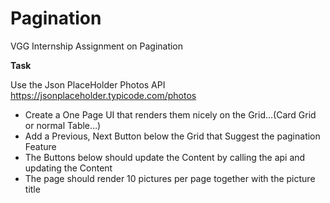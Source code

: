 # Pagination
VGG Internship Assignment on Pagination 


**Task**

Use the Json PlaceHolder Photos API
https://jsonplaceholder.typicode.com/photos

* Create a One Page UI that renders them nicely on the Grid…(Card Grid or normal Table…)
* Add a Previous, Next Button below the Grid that Suggest the pagination Feature
* The Buttons below should update the Content by calling the api and updating the Content
* The page should render 10 pictures per page together with the picture title
